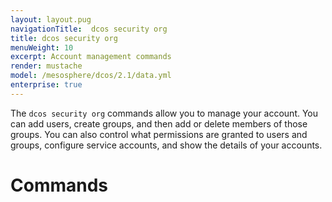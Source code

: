 ```yaml
---
layout: layout.pug
navigationTitle:  dcos security org
title: dcos security org
menuWeight: 10
excerpt: Account management commands
render: mustache
model: /mesosphere/dcos/2.1/data.yml
enterprise: true
---
```

The `dcos security org` commands allow you to manage your account. You can add users, create groups, and then add or delete members of those groups. You can also control what permissions are granted to users and groups, configure service accounts, and show the details of your accounts.


# Commands


